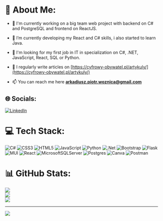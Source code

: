 # 💫 About Me:
- 🔭 I'm currently working on a big team web project with backend on C# and PostgreSQL and frontend on ReactJS.

- 🌱 I’m currently developing my React and C# skills, i also started to learn Java.

- 🤝 I'm looking for my first job in IT in specialization on C#, .NET, JavaScript, React, SQL or Python.

- 📝 I regularly write articles on [https://cyfrowy-obywatel.pl/artykuly/](https://cyfrowy-obywatel.pl/artykuly/)

- 📫 You can reach me here **arkadiusz.piotr.woznica@gmail.com**


## 🌐 Socials:
[![LinkedIn](https://img.shields.io/badge/LinkedIn-%230077B5.svg?logo=linkedin&logoColor=white)](https://linkedin.com/in/Arkadiusz-woźnica) 

# 💻 Tech Stack:
![C#](https://img.shields.io/badge/c%23-%23239120.svg?style=flat&logo=c-sharp&logoColor=white) ![CSS3](https://img.shields.io/badge/css3-%231572B6.svg?style=flat&logo=css3&logoColor=white) ![HTML5](https://img.shields.io/badge/html5-%23E34F26.svg?style=flat&logo=html5&logoColor=white) ![JavaScript](https://img.shields.io/badge/javascript-%23323330.svg?style=flat&logo=javascript&logoColor=%23F7DF1E) ![Python](https://img.shields.io/badge/python-3670A0?style=flat&logo=python&logoColor=ffdd54) ![.Net](https://img.shields.io/badge/.NET-5C2D91?style=flat&logo=.net&logoColor=white) ![Bootstrap](https://img.shields.io/badge/bootstrap-%23563D7C.svg?style=flat&logo=bootstrap&logoColor=white) ![Flask](https://img.shields.io/badge/flask-%23000.svg?style=flat&logo=flask&logoColor=white) ![MUI](https://img.shields.io/badge/MUI-%230081CB.svg?style=flat&logo=material-ui&logoColor=white) ![React](https://img.shields.io/badge/react-%2320232a.svg?style=flat&logo=react&logoColor=%2361DAFB) ![MicrosoftSQLServer](https://img.shields.io/badge/Microsoft%20SQL%20Sever-CC2927?style=flat&logo=microsoft%20sql%20server&logoColor=white) ![Postgres](https://img.shields.io/badge/postgres-%23316192.svg?style=flat&logo=postgresql&logoColor=white) ![Canva](https://img.shields.io/badge/Canva-%2300C4CC.svg?style=flat&logo=Canva&logoColor=white) ![Postman](https://img.shields.io/badge/Postman-FF6C37?style=flat&logo=postman&logoColor=white)
# 📊 GitHub Stats:
![](https://github-readme-stats.vercel.app/api?username=arkadiuszwoznica&theme=dark&hide_border=true&include_all_commits=true&count_private=true)<br/>
![](https://github-readme-streak-stats.herokuapp.com/?user=arkadiuszwoznica&theme=dark&hide_border=true)<br/>
![](https://github-readme-stats.vercel.app/api/top-langs/?username=arkadiuszwoznica&theme=dark&hide_border=true&include_all_commits=true&count_private=true&layout=compact)

---
[![](https://visitcount.itsvg.in/api?id=arkadiuszwoznica&icon=0&color=8)](https://visitcount.itsvg.in)

